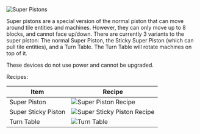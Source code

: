 ![Super Pistons](https://i.imgur.com/7PXgz48.png?1)

Super pistons are a special version of the normal piston that can move around tile entities and machines. However, they can only move up to 8 blocks, and cannot face up/down. There are currently 3 variants to the super piston: The normal Super Piston, the Sticky Super Piston (which can pull tile entities), and a Turn Table. The Turn Table will rotate machines on top of it.

These devices do not use power and cannot be upgraded.

Recipes:

| Item| Recipe |
|-----|--------|
| Super Piston | ![Super Piston Recipe](https://i.imgur.com/dqzUXkX.png?1) |
| Super Sticky Piston | ![Super Sticky Piston Recipe](https://i.imgur.com/kDrtryp.png?1) | 
| Turn Table | ![Turn Table](https://i.imgur.com/1QsbLes.png?1) |
